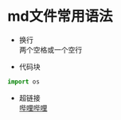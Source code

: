 # md文件常用语法


- 换行  
两个空格或一个空行

- 代码块
```python
import os
```

- 超链接  
[哔哩哔哩](https://www.bilibili.com/)